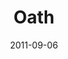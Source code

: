 ---
layout: music 
title: "Oath"
series: "Collide"
date: 2011-09-06 
description: "Brian Tome talks about the collisions that occur in marriage."
audio: "http://www.crossroads.net/players/media/hq/collide04.mp3"
audio-duration: "50:17"
src: "http://www.crossroads.net/players/media/series/Collide_190x110.jpg"
---